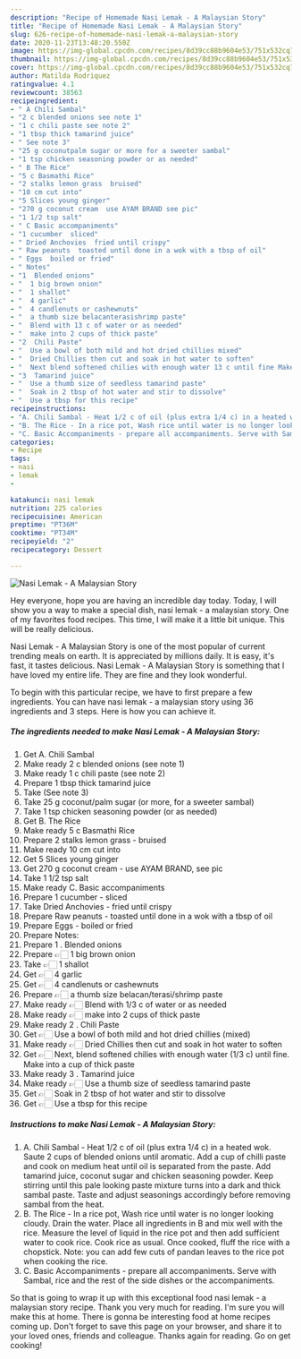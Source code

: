 ```yaml
---
description: "Recipe of Homemade Nasi Lemak - A Malaysian Story"
title: "Recipe of Homemade Nasi Lemak - A Malaysian Story"
slug: 626-recipe-of-homemade-nasi-lemak-a-malaysian-story
date: 2020-11-23T13:48:20.550Z
image: https://img-global.cpcdn.com/recipes/8d39cc88b9604e53/751x532cq70/nasi-lemak-a-malaysian-story-recipe-main-photo.jpg
thumbnail: https://img-global.cpcdn.com/recipes/8d39cc88b9604e53/751x532cq70/nasi-lemak-a-malaysian-story-recipe-main-photo.jpg
cover: https://img-global.cpcdn.com/recipes/8d39cc88b9604e53/751x532cq70/nasi-lemak-a-malaysian-story-recipe-main-photo.jpg
author: Matilda Rodriquez
ratingvalue: 4.1
reviewcount: 38563
recipeingredient:
- " A Chili Sambal"
- "2 c blended onions see note 1"
- "1 c chili paste see note 2"
- "1 tbsp thick tamarind juice"
- " See note 3"
- "25 g coconutpalm sugar or more for a sweeter sambal"
- "1 tsp chicken seasoning powder or as needed"
- " B The Rice"
- "5 c Basmathi Rice"
- "2 stalks lemon grass  bruised"
- "10 cm cut into"
- "5 Slices young ginger"
- "270 g coconut cream  use AYAM BRAND see pic"
- "1 1/2 tsp salt"
- " C Basic accompaniments"
- "1 cucumber  sliced"
- " Dried Anchovies  fried until crispy"
- " Raw peanuts  toasted until done in a wok with a tbsp of oil"
- " Eggs  boiled or fried"
- " Notes"
- "1  Blended onions"
- "  1 big brown onion"
- "  1 shallot"
- "  4 garlic"
- "  4 candlenuts or cashewnuts"
- "  a thumb size belacanterasishrimp paste"
- "  Blend with 13 c of water or as needed"
- "  make into 2 cups of thick paste"
- "2  Chili Paste"
- "  Use a bowl of both mild and hot dried chillies mixed"
- "  Dried Chillies then cut and soak in hot water to soften"
- "  Next blend softened chilies with enough water 13 c until fine Make into a cup of thick paste"
- "3  Tamarind juice"
- "  Use a thumb size of seedless tamarind paste"
- "  Soak in 2 tbsp of hot water and stir to dissolve"
- "  Use a tbsp for this recipe"
recipeinstructions:
- "A. Chili Sambal - Heat 1/2 c of oil (plus extra 1/4 c) in a heated wok. Saute 2 cups of blended onions until aromatic. Add a cup of chilli paste and cook on medium heat until oil is separated from the paste. Add tamarind juice, coconut sugar and chicken seasoning powder. Keep stirring until this pale looking paste mixture turns into a dark and thick sambal paste. Taste and adjust seasonings accordingly before removing sambal from the heat."
- "B. The Rice - In a rice pot, Wash rice until water is no longer looking cloudy. Drain the water. Place all ingredients in B and mix well with the rice. Measure the level of liquid in the rice pot and then add sufficient water to cook rice. Cook rice as usual. Once cooked, fluff the rice with a chopstick. Note: you can add few cuts of pandan leaves to the rice pot when cooking the rice."
- "C. Basic Accompaniments - prepare all accompaniments. Serve with Sambal, rice and the rest of the side dishes or the accompaniments."
categories:
- Recipe
tags:
- nasi
- lemak
- 

katakunci: nasi lemak  
nutrition: 225 calories
recipecuisine: American
preptime: "PT36M"
cooktime: "PT34M"
recipeyield: "2"
recipecategory: Dessert

---
```



![Nasi Lemak - A Malaysian Story](https://img-global.cpcdn.com/recipes/8d39cc88b9604e53/751x532cq70/nasi-lemak-a-malaysian-story-recipe-main-photo.jpg)

Hey everyone, hope you are having an incredible day today. Today, I will show you a way to make a special dish, nasi lemak - a malaysian story. One of my favorites food recipes. This time, I will make it a little bit unique. This will be really delicious.



Nasi Lemak - A Malaysian Story is one of the most popular of current trending meals on earth. It is appreciated by millions daily. It is easy, it's fast, it tastes delicious. Nasi Lemak - A Malaysian Story is something that I have loved my entire life. They are fine and they look wonderful.


To begin with this particular recipe, we have to first prepare a few ingredients. You can have nasi lemak - a malaysian story using 36 ingredients and 3 steps. Here is how you can achieve it.

<!--inarticleads1-->

##### The ingredients needed to make Nasi Lemak - A Malaysian Story:

1. Get  A. Chili Sambal
1. Make ready 2 c blended onions (see note 1)
1. Make ready 1 c chili paste (see note 2)
1. Prepare 1 tbsp thick tamarind juice
1. Take  (See note 3)
1. Take 25 g coconut/palm sugar (or more, for a sweeter sambal)
1. Take 1 tsp chicken seasoning powder (or as needed)
1. Get  B. The Rice
1. Make ready 5 c Basmathi Rice
1. Prepare 2 stalks lemon grass - bruised
1. Make ready 10 cm cut into
1. Get 5 Slices young ginger
1. Get 270 g coconut cream - use AYAM BRAND, see pic
1. Take 1 1/2 tsp salt
1. Make ready  C. Basic accompaniments
1. Prepare 1 cucumber - sliced
1. Take  Dried Anchovies - fried until crispy
1. Prepare  Raw peanuts - toasted until done in a wok with a tbsp of oil
1. Prepare  Eggs - boiled or fried
1. Prepare  Notes:
1. Prepare 1 . Blended onions
1. Prepare  👉🏻 1 big brown onion
1. Take  👉🏻 1 shallot
1. Get  👉🏻 4 garlic
1. Get  👉🏻 4 candlenuts or cashewnuts
1. Prepare  👉🏻 a thumb size belacan/terasi/shrimp paste
1. Make ready  👉🏻 Blend with 1/3 c of water or as needed
1. Make ready  👉🏻 make into 2 cups of thick paste
1. Make ready 2 . Chili Paste
1. Get  👉🏻 Use a bowl of both mild and hot dried chillies (mixed)
1. Make ready  👉🏻 Dried Chillies then cut and soak in hot water to soften
1. Get  👉🏻 Next, blend softened chilies with enough water (1/3 c) until fine. Make into a cup of thick paste
1. Make ready 3 . Tamarind juice
1. Make ready  👉🏻 Use a thumb size of seedless tamarind paste
1. Get  👉🏻 Soak in 2 tbsp of hot water and stir to dissolve
1. Get  👉🏻 Use a tbsp for this recipe




<!--inarticleads2-->

##### Instructions to make Nasi Lemak - A Malaysian Story:

1. A. Chili Sambal - Heat 1/2 c of oil (plus extra 1/4 c) in a heated wok. Saute 2 cups of blended onions until aromatic. Add a cup of chilli paste and cook on medium heat until oil is separated from the paste. Add tamarind juice, coconut sugar and chicken seasoning powder. Keep stirring until this pale looking paste mixture turns into a dark and thick sambal paste. Taste and adjust seasonings accordingly before removing sambal from the heat.
1. B. The Rice - In a rice pot, Wash rice until water is no longer looking cloudy. Drain the water. Place all ingredients in B and mix well with the rice. Measure the level of liquid in the rice pot and then add sufficient water to cook rice. Cook rice as usual. Once cooked, fluff the rice with a chopstick. Note: you can add few cuts of pandan leaves to the rice pot when cooking the rice.
1. C. Basic Accompaniments - prepare all accompaniments. Serve with Sambal, rice and the rest of the side dishes or the accompaniments.




So that is going to wrap it up with this exceptional food nasi lemak - a malaysian story recipe. Thank you very much for reading. I'm sure you will make this at home. There is gonna be interesting food at home recipes coming up. Don't forget to save this page on your browser, and share it to your loved ones, friends and colleague. Thanks again for reading. Go on get cooking!
